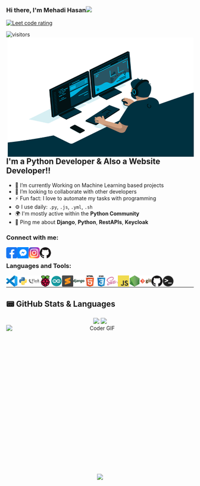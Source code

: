 ### Hi there, I'm Mehadi Hasan<img src="https://media.giphy.com/media/hvRJCLFzcasrR4ia7z/giphy.gif" width="30px">

<p align="left">
  <a href="https://leetcode.com/fmehadi25/">
    <img src="https://cp-logo.vercel.app/leetcode/fmehadi25/" alt="Leet code rating" />
  </a>
</p>

![visitors](https://visitor-badge.glitch.me/badge?page_id=page.id)
  <img align="right" alt="GIF" src="https://github.com/Crypt06545/Crypt06545/blob/main/code.gif?raw=true" width="500" height="320" />



## I'm a  Python Developer & Also a Website Developer!!

- 🌱 I’m currently Working on Machine Learning based projects
- 👯 I’m looking to collaborate with other developers
- ⚡ Fun fact: I love to automate my tasks with programming
- ⚙️ I use daily: `.py`, `.js`, `.yml`, `.sh`
- 🌍 I'm mostly active within the **Python Community**
- 💬 Ping me about **Django**, **Python**, **RestAPIs**, **Keycloak**

### Connect with me:
<a href="https://www.facebook.com/mehadi.hasanbot"><img align="left" title="Facebook" alt="Facebook" width="30px" src="imges/facebook.png" /></a>
<a href="https://m.me/mehadi.hasanbot"><img align="left" title="Messenger" alt="Messenger" width="30px" src="imges/messenger.png" /></a>
<a href="https://www.instagram.com/__lonely__mehadi_"><img align="left" title="Instagram" alt="Instagram" width="30px" src="imges/instagram.png" /></a>
<a href="https://github.com/Crypt06545"><img align="left" title="Github" alt="Github" width="30px" src="imges/github.png" /></a>
<br />
 
 
 
 ### Languages and Tools:

<img align="left" alt="Visual Studio Code" width="30px" src="https://raw.githubusercontent.com/github/explore/80688e429a7d4ef2fca1e82350fe8e3517d3494d/topics/visual-studio-code/visual-studio-code.png" />
<img align="left" alt="python" width="30px" src="https://raw.githubusercontent.com/github/explore/80688e429a7d4ef2fca1e82350fe8e3517d3494d/topics/python/python.png" />
<img align="left" alt="flask" width="30px" src="https://raw.githubusercontent.com/github/explore/80688e429a7d4ef2fca1e82350fe8e3517d3494d/topics/flask/flask.png" />
<img align="left" alt="raspberry-pi" width="30px" src="https://raw.githubusercontent.com/github/explore/80688e429a7d4ef2fca1e82350fe8e3517d3494d/topics/raspberry-pi/raspberry-pi.png" />
<img align="left" alt="arduino" width="30px" src="https://raw.githubusercontent.com/github/explore/80688e429a7d4ef2fca1e82350fe8e3517d3494d/topics/arduino/arduino.png" />
<img align="left" alt="sublime-text" width="30px" src="https://raw.githubusercontent.com/github/explore/80688e429a7d4ef2fca1e82350fe8e3517d3494d/topics/sublime-text/sublime-text.png" />

<img align="left" alt="django" width="30px" src="https://raw.githubusercontent.com/github/explore/80688e429a7d4ef2fca1e82350fe8e3517d3494d/topics/django/django.png" />
<img align="left" alt="HTML5" width="30px" src="https://raw.githubusercontent.com/github/explore/80688e429a7d4ef2fca1e82350fe8e3517d3494d/topics/html/html.png" />
<img align="left" alt="CSS3" width="30px" src="https://raw.githubusercontent.com/github/explore/80688e429a7d4ef2fca1e82350fe8e3517d3494d/topics/css/css.png" />
<img align="left" alt="Sass" width="30px" src="https://raw.githubusercontent.com/github/explore/80688e429a7d4ef2fca1e82350fe8e3517d3494d/topics/sass/sass.png" />
<img align="left" alt="JavaScript" width="30px" src="https://raw.githubusercontent.com/github/explore/80688e429a7d4ef2fca1e82350fe8e3517d3494d/topics/javascript/javascript.png" />
<img align="left" alt="Node.js" width="30px" src="https://raw.githubusercontent.com/github/explore/80688e429a7d4ef2fca1e82350fe8e3517d3494d/topics/nodejs/nodejs.png" />

<img align="left" alt="Git" width="30px" src="https://raw.githubusercontent.com/github/explore/80688e429a7d4ef2fca1e82350fe8e3517d3494d/topics/git/git.png" />
<img align="left" alt="GitHub" width="30px" src="https://raw.githubusercontent.com/github/explore/78df643247d429f6cc873026c0622819ad797942/topics/github/github.png" />
<img align="left" alt="Terminal" width="30px" src="https://raw.githubusercontent.com/github/explore/80688e429a7d4ef2fca1e82350fe8e3517d3494d/topics/terminal/terminal.png" />

<br />


---



## 📟 GitHub Stats & Languages
<p align="center">
	<img width="48%" src="https://github-readme-stats.vercel.app/api?username=Crypt06545&show_icons=true&theme=vue" />
	<img width="48%" src="https://github-readme-streak-stats.herokuapp.com/?user=Crypt06545&theme=vue" />
	<img align="left" src="https://media.giphy.com/media/SWoSkN6DxTszqIKEqv/giphy.gif" alt="Coder GIF" width="500" height="400" />
</p>



<div align="center">
  <a href="https://github.com/Crypt06545">
  <img height="220em" src="https://github-readme-stats.vercel.app/api/top-langs/?username=Crypt06545&layout=compact&langs_count=7&theme=dracula"/>
</div>




